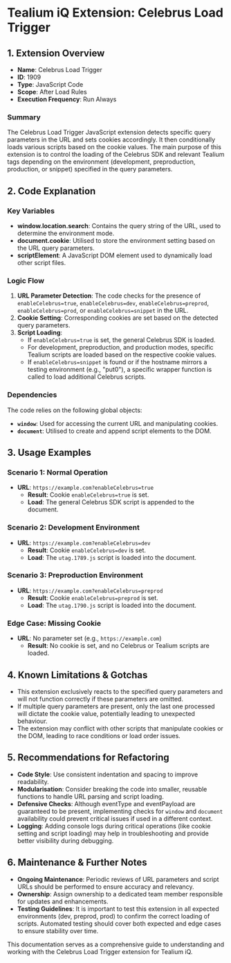 # Tealium iQ Extension: Celebrus Load Trigger

## 1. Extension Overview
- **Name**: Celebrus Load Trigger
- **ID**: 1909
- **Type**: JavaScript Code
- **Scope**: After Load Rules
- **Execution Frequency**: Run Always

### Summary
The Celebrus Load Trigger JavaScript extension detects specific query parameters in the URL and sets cookies accordingly. It then conditionally loads various scripts based on the cookie values. The main purpose of this extension is to control the loading of the Celebrus SDK and relevant Tealium tags depending on the environment (development, preproduction, production, or snippet) specified in the query parameters.

## 2. Code Explanation

### Key Variables
- **window.location.search**: Contains the query string of the URL, used to determine the environment mode.
- **document.cookie**: Utilised to store the environment setting based on the URL query parameters.
- **scriptElement**: A JavaScript DOM element used to dynamically load other script files.

### Logic Flow
1. **URL Parameter Detection**: The code checks for the presence of `enableCelebrus=true`, `enableCelebrus=dev`, `enableCelebrus=preprod`, `enableCelebrus=prod`, or `enableCelebrus=snippet` in the URL.
2. **Cookie Setting**: Corresponding cookies are set based on the detected query parameters.
3. **Script Loading**: 
   - If `enableCelebrus=true` is set, the general Celebrus SDK is loaded.
   - For development, preproduction, and production modes, specific Tealium scripts are loaded based on the respective cookie values.
   - If `enableCelebrus=snippet` is found or if the hostname mirrors a testing environment (e.g., "put0"), a specific wrapper function is called to load additional Celebrus scripts.

### Dependencies
The code relies on the following global objects:
- **`window`**: Used for accessing the current URL and manipulating cookies.
- **`document`**: Utilised to create and append script elements to the DOM.

## 3. Usage Examples

### Scenario 1: Normal Operation
- **URL**: `https://example.com?enableCelebrus=true`
  - **Result**: Cookie `enableCelebrus=true` is set.
  - **Load**: The general Celebrus SDK script is appended to the document.

### Scenario 2: Development Environment
- **URL**: `https://example.com?enableCelebrus=dev`
  - **Result**: Cookie `enableCelebrus=dev` is set.
  - **Load**: The `utag.1789.js` script is loaded into the document.

### Scenario 3: Preproduction Environment
- **URL**: `https://example.com?enableCelebrus=preprod`
  - **Result**: Cookie `enableCelebrus=preprod` is set.
  - **Load**: The `utag.1790.js` script is loaded into the document.

### Edge Case: Missing Cookie
- **URL**: No parameter set (e.g., `https://example.com`)
  - **Result**: No cookie is set, and no Celebrus or Tealium scripts are loaded.

## 4. Known Limitations & Gotchas
- This extension exclusively reacts to the specified query parameters and will not function correctly if these parameters are omitted.
- If multiple query parameters are present, only the last one processed will dictate the cookie value, potentially leading to unexpected behaviour.
- The extension may conflict with other scripts that manipulate cookies or the DOM, leading to race conditions or load order issues.

## 5. Recommendations for Refactoring
- **Code Style**: Use consistent indentation and spacing to improve readability.
- **Modularisation**: Consider breaking the code into smaller, reusable functions to handle URL parsing and script loading.
- **Defensive Checks**: Although eventType and eventPayload are guaranteed to be present, implementing checks for `window` and `document` availability could prevent critical issues if used in a different context.
- **Logging**: Adding console logs during critical operations (like cookie setting and script loading) may help in troubleshooting and provide better visibility during debugging.

## 6. Maintenance & Further Notes
- **Ongoing Maintenance**: Periodic reviews of URL parameters and script URLs should be performed to ensure accuracy and relevancy.
- **Ownership**: Assign ownership to a dedicated team member responsible for updates and enhancements.
- **Testing Guidelines**: It is important to test this extension in all expected environments (dev, preprod, prod) to confirm the correct loading of scripts. Automated testing should cover both expected and edge cases to ensure stability over time.

This documentation serves as a comprehensive guide to understanding and working with the Celebrus Load Trigger extension for Tealium iQ.